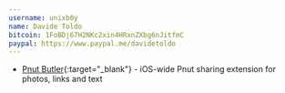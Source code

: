 ```yaml
---
username: unixb0y
name: Davide Toldo
bitcoin: 1FoBDj67H2NKc2xin4HRxnZXbg6nJitfmC
paypal: https://www.paypal.me/davidetoldo
---
```


* [Pnut Butler](https://unixb0y.github.io){:target="_blank"} - iOS-wide Pnut sharing extension for photos, links and text
